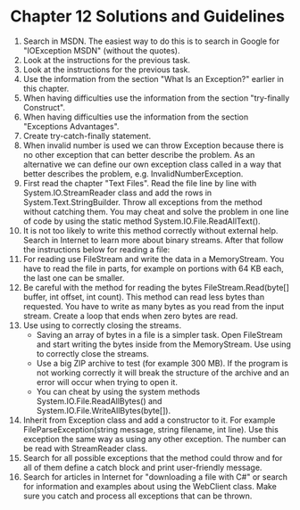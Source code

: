 # Chapter 12 Solutions and Guidelines

1. Search in MSDN. The easiest way to do this is to search in Google for "IOException MSDN" (without the quotes).
1. Look at the instructions for the previous task.
1. Look at the instructions for the previous task.
1. Use the information from the section "What Is an Exception?" earlier in this chapter.
1. When having difficulties use the information from the section "try-finally Construct".
1. When having difficulties use the information from the section "Exceptions Advantages".
1. Create try-catch-finally statement.
1. When invalid number is used we can throw Exception because there is no other exception that can better describe the problem. As an alternative we can define our own exception class called in a way that better describes the problem, e.g. InvalidNumberException.
1. First read the chapter "Text Files". Read the file line by line with System.IO.StreamReader class and add the rows in System.Text.StringBuilder. Throw all exceptions from the method without catching them. You may cheat and solve the problem in one line of code by using the static method System.IO.File.ReadAllText().
1. It is not too likely to write this method correctly without external help. Search in Internet to learn more about binary streams. After that follow the instructions below for reading a file:
1. For reading use FileStream and write the data in a MemoryStream. You have to read the file in parts, for example on portions with 64 KB each, the last one can be smaller.
1. Be careful with the method for reading the bytes FileStream.Read(byte[] buffer, int offset, int count). This method can read less bytes than requested. You have to write as many bytes as you read from the input stream. Create a loop that ends when zero bytes are read.
1. Use using to correctly closing the streams.
    - Saving an array of bytes in a file is a simpler task. Open FileStream and start writing the bytes inside from the MemoryStream. Use using to correctly close the streams.
    - Use a big ZIP archive to test (for example 300 MB). If the program is not working correctly it will break the structure of the archive and an error will occur when trying to open it.
    - You can cheat by using the system methods System.IO.File.ReadAllBytes() and System.IO.File.WriteAllBytes(byte[]).
1. Inherit from Exception class and add a constructor to it. For example FileParseException(string message, string filename, int line). Use this exception the same way as using any other exception. The number can be read with StreamReader class.
1. Search for all possible exceptions that the method could throw and for all of them define a catch block and print user-friendly message.
1. Search for articles in Internet for "downloading a file with C#" or search for information and examples about using the WebClient class. Make sure you catch and process all exceptions that can be thrown.